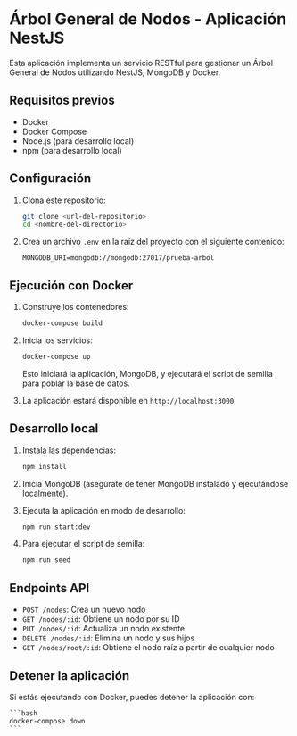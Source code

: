 # Árbol General de Nodos - Aplicación NestJS

Esta aplicación implementa un servicio RESTful para gestionar un Árbol General de Nodos utilizando NestJS, MongoDB y Docker.

## Requisitos previos

- Docker
- Docker Compose
- Node.js (para desarrollo local)
- npm (para desarrollo local)

## Configuración

1. Clona este repositorio:

   ```bash
   git clone <url-del-repositorio>
   cd <nombre-del-directorio>
   ```

2. Crea un archivo `.env` en la raíz del proyecto con el siguiente contenido:

   ```env
   MONGODB_URI=mongodb://mongodb:27017/prueba-arbol
   ```

## Ejecución con Docker

1. Construye los contenedores:

   ```bash
   docker-compose build
   ```

2. Inicia los servicios:

   ```bash
   docker-compose up
   ```

   Esto iniciará la aplicación, MongoDB, y ejecutará el script de semilla para poblar la base de datos.

3. La aplicación estará disponible en `http://localhost:3000`

## Desarrollo local

1. Instala las dependencias:

   ```bash
   npm install
   ```

2. Inicia MongoDB (asegúrate de tener MongoDB instalado y ejecutándose localmente).

3. Ejecuta la aplicación en modo de desarrollo:

   ```bash
   npm run start:dev
   ```

4. Para ejecutar el script de semilla:

   ```bash
   npm run seed
   ```

## Endpoints API

- `POST /nodes`: Crea un nuevo nodo
- `GET /nodes/:id`: Obtiene un nodo por su ID
- `PUT /nodes/:id`: Actualiza un nodo existente
- `DELETE /nodes/:id`: Elimina un nodo y sus hijos
- `GET /nodes/root/:id`: Obtiene el nodo raíz a partir de cualquier nodo

## Detener la aplicación

Si estás ejecutando con Docker, puedes detener la aplicación con:

    ```bash
    docker-compose down
    ```
